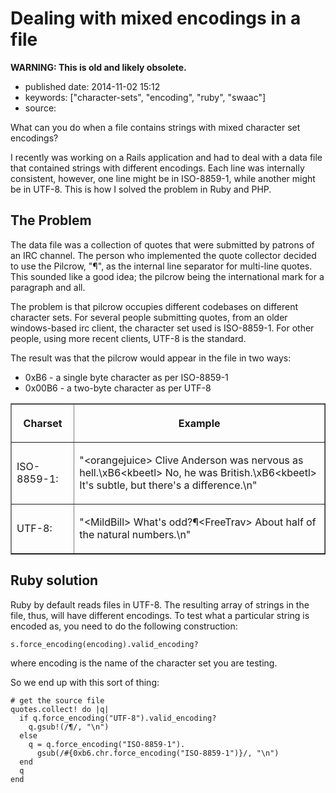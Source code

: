 Dealing with mixed encodings in a file
======================================

**WARNING: This is old and likely obsolete.**

-   published date: 2014-11-02 15:12
-   keywords: \[\"character-sets\", \"encoding\", \"ruby\", \"swaac\"\]
-   source:

What can you do when a file contains strings with mixed character set encodings?

I recently was working on a Rails application and had to deal with a data file that contained strings with different encodings. Each line was internally consistent, however, one line might be in ISO-8859-1, while another might be in UTF-8. This is how I solved the problem in Ruby and PHP.

The Problem
-----------

The data file was a collection of quotes that were submitted by patrons of an IRC channel. The person who implemented the quote collector decided to use the Pilcrow, \"¶\", as the internal line separator for multi-line quotes. This sounded like a good idea; the pilcrow being the international mark for a paragraph and all.

The problem is that pilcrow occupies different codebases on different character sets. For several people submitting quotes, from an older windows-based irc client, the character set used is ISO-8859-1. For other people, using more recent clients, UTF-8 is the standard.

The result was that the pilcrow would appear in the file in two ways:

-   0xB6 - a single byte character as per ISO-8859-1
-   0x00B6 - a two-byte character as per UTF-8

<table width="80%" cellspacing="2px" cellpadding="5px" border="1" style="border-collapse: collapse;">

<thead>

<tr>

<th width="20%">

Charset

</th>

<th>

Example

</th>

</tr>

</thead>

<tfoot>

</tfoot>

<tbody>

<tr>

<td>

ISO-8859-1:

</td>

<td>

\"\<orangejuice\> Clive Anderson was nervous as hell.\xB6\<kbeetl\> No, he was British.\xB6\<kbeetl\> It\'s subtle, but there\'s a difference.\n\"

</td>

</tr>

<tr>

<td>

UTF-8:

</td>

<td>

\"\<MildBill\> What\'s odd?¶\<FreeTrav\> About half of the natural numbers.\n\"

</td>

</tr>

</tbody>

</table>

Ruby solution
-------------

Ruby by default reads files in UTF-8. The resulting array of strings in the file, thus, will have different encodings. To test what a particular string is encoded as, you need to do the following construction:

``` {.ruby}
s.force_encoding(encoding).valid_encoding?
```

where encoding is the name of the character set you are testing.

So we end up with this sort of thing:

``` {.ruby}
# get the source file
quotes.collect! do |q|
  if q.force_encoding("UTF-8").valid_encoding?
    q.gsub!(/¶/, "\n")
  else
    q = q.force_encoding("ISO-8859-1").
      gsub(/#{0xb6.chr.force_encoding("ISO-8859-1")}/, "\n")
  end
  q
end
```
